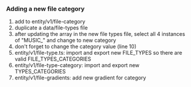 ### Adding a new file category
1. add to entity/v1/file-category
2. duplicate a data/file-types file
3. after updating the array in the new file types file, select all 4 instances of "MUSIC_" and change to new category
4. don't forget to change the category value (line 10)
5. entity/v1/file-type.ts: import and export new FILE_TYPES so there are valid FILE_TYPES_CATEGORIES
6. entity/v1/file-type-category: import and export new TYPES_CATEGORIES
7. entity/v1/file-gradients: add new gradient for category
